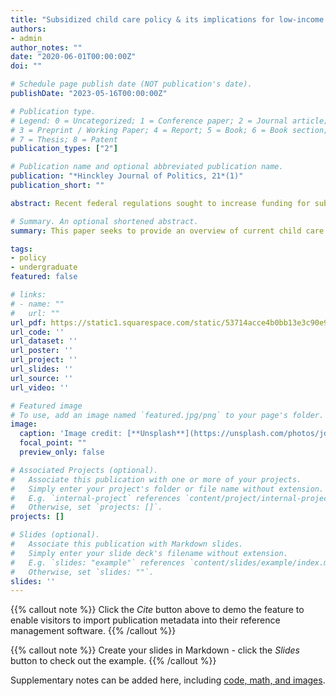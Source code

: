 ```yaml
---
title: "Subsidized child care policy & its implications for low-income families"
authors:
- admin
author_notes: ""
date: "2020-06-01T00:00:00Z"
doi: ""

# Schedule page publish date (NOT publication's date).
publishDate: "2023-05-16T00:00:00Z"

# Publication type.
# Legend: 0 = Uncategorized; 1 = Conference paper; 2 = Journal article;
# 3 = Preprint / Working Paper; 4 = Report; 5 = Book; 6 = Book section;
# 7 = Thesis; 8 = Patent
publication_types: ["2"]

# Publication name and optional abbreviated publication name.
publication: "*Hinckley Journal of Politics, 21*(1)"
publication_short: ""

abstract: Recent federal regulations sought to increase funding for subsidizing qualified child care arrangements in order to promote access to affordable child care among low-income families. Access to child care is associated with promoting economic mobility and positive development among children. However, only a quarter of all eligible children in the United States received subsidized child care in 2016. This paper seeks to provide an overview of current child care policy and to explore the factors that may contribute to the deficit in participation in subsidy use among eligible low-income families. Understanding these factors can inform community outreach, application processes, and overall increasing access to social welfare resources. Factors include nontraditional work schedules, full time work, relying on relatives for child care, state funding priorities, and general lack of knowledge or discouragement of the application process. An important question for lawmakers to consider upon this analysis is whether focus should be given to either more comprehensive, inclusive child care policy or more sustainable, targeted policy.

# Summary. An optional shortened abstract.
summary: This paper seeks to provide an overview of current child care policy and to explore the factors that may contribute to the deficit in participation in subsidy use among eligible low-income families.

tags:
- policy
- undergraduate
featured: false

# links:
# - name: ""
#   url: ""
url_pdf: https://static1.squarespace.com/static/53714acce4b0bb13e3c90e93/t/5f038c65b7e1fd56c37b35fc/1594068099353/Hinckley+Journal+2020
url_code: ''
url_dataset: ''
url_poster: ''
url_project: ''
url_slides: ''
url_source: ''
url_video: ''

# Featured image
# To use, add an image named `featured.jpg/png` to your page's folder. 
image:
  caption: 'Image credit: [**Unsplash**](https://unsplash.com/photos/jdD8gXaTZsc)'
  focal_point: ""
  preview_only: false

# Associated Projects (optional).
#   Associate this publication with one or more of your projects.
#   Simply enter your project's folder or file name without extension.
#   E.g. `internal-project` references `content/project/internal-project/index.md`.
#   Otherwise, set `projects: []`.
projects: []

# Slides (optional).
#   Associate this publication with Markdown slides.
#   Simply enter your slide deck's filename without extension.
#   E.g. `slides: "example"` references `content/slides/example/index.md`.
#   Otherwise, set `slides: ""`.
slides: ''
---
```


{{% callout note %}}
Click the *Cite* button above to demo the feature to enable visitors to import publication metadata into their reference management software.
{{% /callout %}}

{{% callout note %}}
Create your slides in Markdown - click the *Slides* button to check out the example.
{{% /callout %}}

Supplementary notes can be added here, including [code, math, and images](https://wowchemy.com/docs/writing-markdown-latex/).
